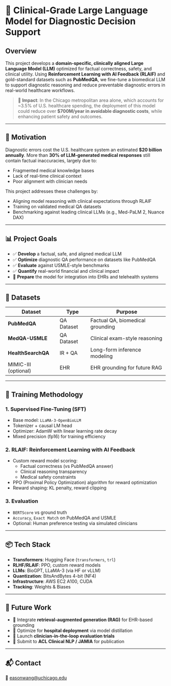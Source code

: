 # 🧠 Clinical-Grade Large Language Model for Diagnostic Decision Support

## Overview

This project develops a **domain-specific, clinically aligned Large Language Model (LLM)** optimized for factual correctness, safety, and clinical utility. Using **Reinforcement Learning with AI Feedback (RLAIF)** and gold-standard datasets such as **PubMedQA**, we fine-tune a biomedical LLM to support diagnostic reasoning and reduce preventable diagnostic errors in real-world healthcare workflows.

> 📍 **Impact**: In the Chicago metropolitan area alone, which accounts for ~3.5% of U.S. healthcare spending, the deployment of this model could reduce over **$700M/year in avoidable diagnostic costs**, while enhancing patient safety and outcomes.

---

## 🧬 Motivation

Diagnostic errors cost the U.S. healthcare system an estimated **$20 billion annually**. More than **30% of LLM-generated medical responses** still contain factual inaccuracies, largely due to:

- Fragmented medical knowledge bases  
- Lack of real-time clinical context  
- Poor alignment with clinician needs

This project addresses these challenges by:

- Aligning model reasoning with clinical expectations through RLAIF  
- Training on validated medical QA datasets  
- Benchmarking against leading clinical LLMs (e.g., Med-PaLM 2, Nuance DAX)

---

## 📊 Project Goals

- ✅ **Develop** a factual, safe, and aligned medical LLM  
- ✅ **Optimize** diagnostic QA performance on datasets like PubMedQA  
- ✅ **Evaluate** against USMLE-style benchmarks  
- ✅ **Quantify** real-world financial and clinical impact  
- 🚧 **Prepare** the model for integration into EHRs and telehealth systems  

---

## 🧪 Datasets

| Dataset           | Type         | Purpose                            |
|------------------|--------------|------------------------------------|
| **PubMedQA**      | QA Dataset   | Factual QA, biomedical grounding   |
| **MedQA-USMLE**   | QA Dataset   | Clinical exam-style reasoning      |
| **HealthSearchQA**| IR + QA      | Long-form inference modeling       |
| MIMIC-III (optional) | EHR       | EHR grounding for future RAG       |

---

## 🧠 Training Methodology

### 1. Supervised Fine-Tuning (SFT)
- Base model: `LLaMA-3-OpenBioLLM`
- Tokenizer + causal LM head
- Optimizer: AdamW with linear learning rate decay
- Mixed precision (fp16) for training efficiency

### 2. RLAIF: Reinforcement Learning with AI Feedback
- Custom reward model scoring:
  - Factual correctness (vs PubMedQA answer)
  - Clinical reasoning transparency
  - Medical safety constraints
- PPO (Proximal Policy Optimization) algorithm for reward optimization
- Reward shaping: KL penalty, reward clipping

### 3. Evaluation
- `BERTScore` vs ground truth
- `Accuracy`, `Exact Match` on PubMedQA and USMLE
- Optional: Human preference testing via simulated clinicians

---

## 📦 Tech Stack

- **Transformers**: Hugging Face (`transformers`, `trl`)
- **RLHF/RLAIF**: PPO, custom reward models
- **LLMs**: BioGPT, LLaMA-3 (via HF or vLLM)
- **Quantization**: BitsAndBytes 4-bit (NF4)
- **Infrastructure**: AWS EC2 A100, CUDA
- **Tracking**: Weights & Biases

---

## 🧭 Future Work

- 🔄 Integrate **retrieval-augmented generation (RAG)** for EHR-based grounding  
- 🏥 Optimize for **hospital deployment** via model distillation  
- 🧪 Launch **clinician-in-the-loop evaluation trials**  
- 📝 Submit to **ACL Clinical NLP / JAMIA** for publication  


---

## 📬 Contact

📧 easonwang@uchicago.edu 
